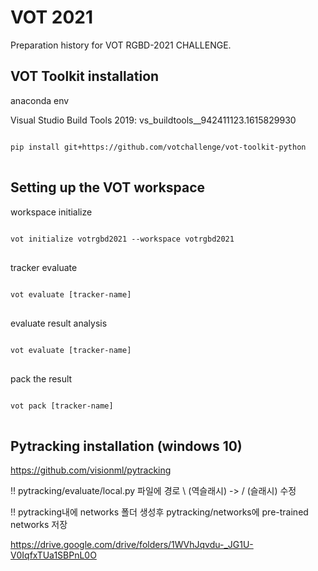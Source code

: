 # VOT 2021

Preparation history for VOT RGBD-2021 CHALLENGE.


## VOT Toolkit installation

anaconda env

Visual Studio Build Tools 2019: vs_buildtools__942411123.1615829930


<pre>
<code>
pip install git+https://github.com/votchallenge/vot-toolkit-python
</code>
</pre>



## Setting up the VOT workspace

workspace initialize
<pre>
<code>
vot initialize votrgbd2021 --workspace votrgbd2021
</code>
</pre>

tracker evaluate
<pre>
<code>
vot evaluate [tracker-name]
</code>
</pre>

evaluate result analysis
<pre>
<code>
vot evaluate [tracker-name]
</code>
</pre>

pack the result
<pre>
<code>
vot pack [tracker-name]
</code>
</pre>

## Pytracking installation (windows 10)

https://github.com/visionml/pytracking


!! pytracking/evaluate/local.py 파일에 경로 \ (역슬래시) -> / (슬래시) 수정

!! pytracking내에 networks 폴더 생성후 pytracking/networks에 pre-trained networks 저장

https://drive.google.com/drive/folders/1WVhJqvdu-_JG1U-V0IqfxTUa1SBPnL0O

